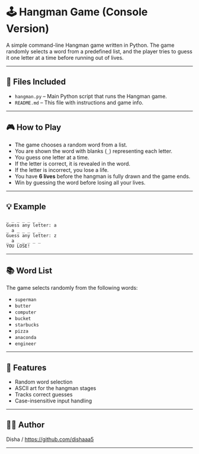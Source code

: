 # 🕹️ Hangman Game (Console Version)

A simple command-line Hangman game written in Python. The game randomly selects a word from a predefined list, and the player tries to guess it one letter at a time before running out of lives.

---

## 📁 Files Included

- `hangman.py` – Main Python script that runs the Hangman game.
- `README.md` – This file with instructions and game info.

---


## 🎮 How to Play

- The game chooses a random word from a list.
- You are shown the word with blanks (`_`) representing each letter.
- You guess one letter at a time.
- If the letter is correct, it is revealed in the word.
- If the letter is incorrect, you lose a life.
- You have **6 lives** before the hangman is fully drawn and the game ends.
- Win by guessing the word before losing all your lives.

---

## 💡 Example

```
_ _ _ _ _ _ _
Guess any letter: a
_ a _ _ _ _ _
Guess any letter: z
_ a _ _ _ _ _
YOU LOSE!
```

---

## 📚 Word List

The game selects randomly from the following words:

- `superman`
- `butter`
- `computer`
- `bucket`
- `starbucks`
- `pizza`
- `anaconda`
- `engineer`

---

## 🧠 Features

- Random word selection
- ASCII art for the hangman stages
- Tracks correct guesses
- Case-insensitive input handling

---


## 👨‍💻 Author

Disha / https://github.com/dishaaa5

---

